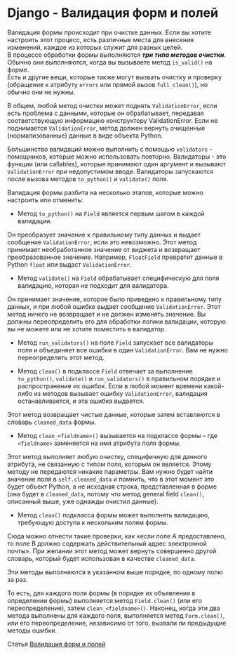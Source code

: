 # Django - Валидация форм и полей

Валидация формы происходит при очистке данных.
Если вы хотите настроить этот процесс, есть различные места для внесения изменений,
каждое из которых служит для разных целей. <br>
В процессе обработки формы выполняются ***три типа методов очистки***. <br>
Обычно они выполняются, когда вы вызываете метод `is_valid()` на форме. <br>
Есть и другие вещи, которые также могут вызвать очистку и проверку 
(обращение к атрибуту `errors` или прямой вызов `full_clean()`),
но обычно они не нужны.

В общем, любой метод очистки может поднять `ValidationError`, если есть проблема
с данными, которые он обрабатывает, передавая соответствующую информацию 
конструктору ValidationError. Если не поднимается `ValidationError`, метод должен 
вернуть очищенные (нормализованные) данные в виде объекта Python.

Большинство валидаций можно выполнить с помощью `validators` - помощников, 
которые можно использовать повторно. Валидаторы - это функции (или callables), 
которые принимают один аргумент и вызывают `ValidationError`
при недопустимом вводе. Валидаторы запускаются после вызова методов `to_python()` 
и `validate()` поля.

Валидация формы разбита на несколько этапов, которые можно настроить или отменить:

- Метод `to_python()` на `Field` является первым шагом в каждой валидации. 

 Он преобразует значение к правильному типу данных и выдает сообщение 
 `ValidationError`, если это невозможно. Этот метод принимает необработанное 
 значение от виджета и возвращает преобразованное значение. Например, `FloatField` 
 превратит данные в Python `float` или выдаст `ValidationError`.
 
- Метод `validate()` на `Field` обрабатывает специфическую для поля валидацию, 
которая не подходит для валидатора.

Он принимает значение, которое было приведено к правильному типу данных, и при 
любой ошибке выдает сообщение `ValidationError`. Этот метод ничего не возвращает и 
не должен изменять значение. Вы должны переопределить его для обработки логики 
валидации, которую вы не можете или не хотите поместить в валидатор.

- Метод `run_validators()` на поле `Field` запускает все валидаторы поля и 
 объединяет все ошибки в один `ValidationError`.
Вам не нужно переопределять этот метод.


- Метод `clean()` в подклассе `Field` отвечает за выполнение `to_python()`, 
`validate()` и `run_validators()` в правильном порядке и распространение их ошибок.
Если в любой момент времени какой-либо из методов вызывает ошибку `ValidationError`,
валидация останавливается, и эта ошибка выдается.

Этот метод возвращает чистые данные, которые затем вставляются в словарь `cleaned_data` формы.

- Метод `clean_<fieldname>()` вызывается на подклассе формы – где `<fieldname>`
заменяется на имя атрибута поля формы. 

Этот метод выполняет любую очистку, специфичную для данного атрибута, 
не связанную с типом поля, которым он является. Этому методу не передаются никакие 
параметры. Вам нужно будет найти значение поля в `self.cleaned_data` и помнить, 
что в этот момент это будет объект Python, а не исходная строка, представленная в 
форме (она будет в `cleaned_data`, потому что метод general field `clean()`, 
описанный выше, уже однажды очистил данные).

- Метод `clean()` подкласса формы может выполнять валидацию, требующую доступа к 
нескольким полям формы. 
 
Сюда можно отнести такие проверки, как «если поле A предоставлено, то поле B должно
содержать действительный адрес электронной почты». При желании этот метод может вернуть совершенно другой словарь, 
который будет использован в качестве `cleaned_data`.

Эти методы выполняются в указанном выше порядке, по одному полю за раз.

То есть, для каждого поля формы (в порядке их объявления в определении формы)
выполняется метод `Field.clean()` (или его переопределение), затем 
`clean_<fieldname>()`. Наконец, когда эти два метода выполнены для каждого поля,
выполняется метод `Form.clean()`, или его переопределение, 
независимо от того, вызвали ли предыдущие методы ошибки.

Статья [Валидация форм и полей](https://django.fun/docs/django/ru/4.0/ref/forms/validation/) 